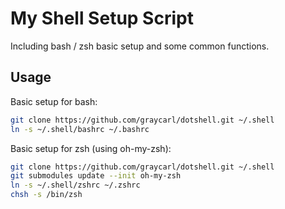# My Shell Setup Script

Including bash / zsh basic setup and some common functions.

## Usage

Basic setup for bash:

```bash
git clone https://github.com/graycarl/dotshell.git ~/.shell
ln -s ~/.shell/bashrc ~/.bashrc
```

Basic setup for zsh (using oh-my-zsh):

```bash
git clone https://github.com/graycarl/dotshell.git ~/.shell
git submodules update --init oh-my-zsh
ln -s ~/.shell/zshrc ~/.zshrc
chsh -s /bin/zsh
```
